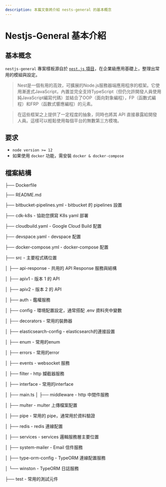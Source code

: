 ```yaml
---
description: 本篇文章將介紹 nests-general 的基本概念
---
```


# Nestjs-General 基本介紹

## 基本概念

`nestjs-general` 專案樣板源自於 [`nest.js` 項目](https://github.com/nestjs/nest)，在企業級應用基礎上，整理出常用的模組與設定。

> Nest是一個有用的高效，可擴展的Node.js服務器端應用程序的框架。它使用漸進式JavaScript，內置並完全支持TypeScript（但仍允許開發人員使用純JavaScript編寫代碼）並結合了OOP（面向對象編程），FP（函數式編程）和FRP（函數式響應編程）的元素。

> 在這些框架之上提供了一定程度的抽象，同時也將其 API 直接暴露給開發人員。這樣可以輕鬆使用每個平台的無數第三方模塊。

## 要求

* `node version >= 12`
* 如果使用 `docker` 功能，需安裝 `docker & docker-compose`

## 檔案結構

├── Dockerfile

├── README.md

├── bitbucket-pipelines.yml - bitbucket 的 pipelines 設置

├── cdk-k8s - 協助您撰寫 K8s yaml 部署

├── cloudbuild.yaml - Google Cloud Build 配置

├── devspace.yaml - devspace 配置

├── docker-compose.yml - docker-compose 配置

├── src - 主要程式碼位置

│   ├── api-response - 共用的 API Response 服務與結構

│   ├── apiv1 - 版本 1 的 API

│   ├── apiv2 - 版本 2 的 API

│   ├── auth - 鑑權服務

│   ├── config - 環境配置設定，通常搭配 .env 資料夾中變數

│   ├── decorators - 常用的裝飾器

│   ├── elasticsearch-config - elasticsearch的連接設置

│   ├── enum - 常用的enum

│   ├── errors - 常用的error

│   ├── events - websocket 服務

│   ├── filter - http 攔截器服務

│   ├── interface - 常用的interface

│   ├── main.ts
│   ├── middleware - http 中間件服務

│   ├── multer - multer 上傳檔案配置

│   ├── pipe - 常用的 pipe，通常用於資料驗證

│   ├── redis - redis 連線配置

│   ├── services - services 邏輯服務層主要位置

│   ├── system-mailer - Email 信件服務

│   ├── type-orm-config - TypeORM 連線配置服務

│   └── winston - TypeORM 日誌服務

├── test - 常用的測試元件
